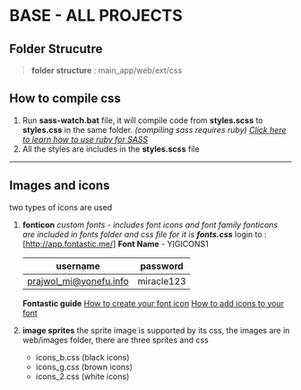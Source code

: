 # BASE - ALL PROJECTS

 ## **Folder Strucutre**
> **folder structure** : main_app/web/ext/css

## **How to compile css**

1. Run **sass-watch.bat** file, it will compile code from **styles.scss** to **styles.css** in the same folder. *(compiling sass requires ruby) [Click here to learn how to use ruby for SASS](https://www.impressivewebs.com/sass-on-windows/)*
2. All the styles are includes in the **styles.scss** file
---
## **Images and icons**

two types of icons are used

  1. **fonticon**
    *custom fonts - includes font icons and font family*
    *fonticons are included in fonts folder and css file for it is **fonts.css***
    login to : [http://app.fontastic.me/] 
    **Font Name** - YIGICONS1
    
        | username | password | 
        | ----- | ----- |
        | prajwol_mi@yonefu.info | miracle123 |
        
        **Fontastic guide**
        [How to create your font icon](http://fontastic.me/howto)
        [How to add icons to your font](http://fontastic.me/faq)

2. **image sprites**
    the sprite image is supported by its css, the images are in web/images folder, there are three sprites and css
    - icons_b.css (black icons)
    - icons_g.css (brown icons)
    - icons_2.css (white icons)
